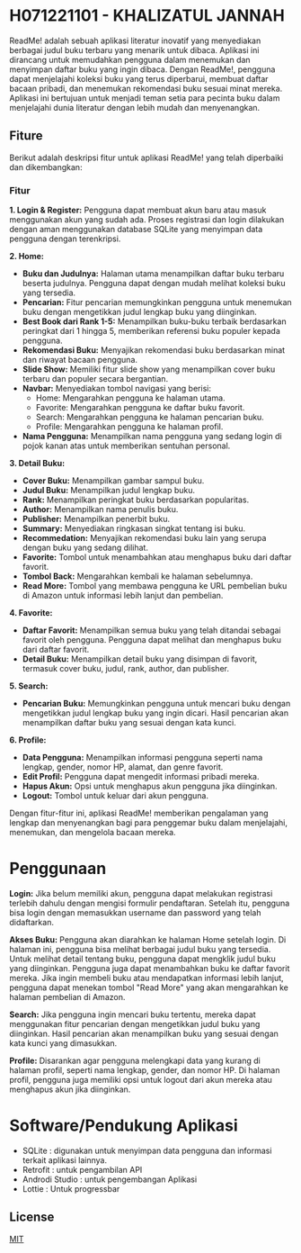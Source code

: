# H071221101 - KHALIZATUL JANNAH

ReadMe! adalah sebuah aplikasi literatur inovatif yang menyediakan berbagai judul buku terbaru yang menarik untuk dibaca. Aplikasi ini dirancang untuk memudahkan pengguna dalam menemukan dan menyimpan daftar buku yang ingin dibaca. Dengan ReadMe!, pengguna dapat menjelajahi koleksi buku yang terus diperbarui, membuat daftar bacaan pribadi, dan menemukan rekomendasi buku sesuai minat mereka. Aplikasi ini bertujuan untuk menjadi teman setia para pecinta buku dalam menjelajahi dunia literatur dengan lebih mudah dan menyenangkan.

## Fiture

Berikut adalah deskripsi fitur untuk aplikasi ReadMe! yang telah diperbaiki dan dikembangkan:

### Fitur

**1. Login & Register:**
Pengguna dapat membuat akun baru atau masuk menggunakan akun yang sudah ada. Proses registrasi dan login dilakukan dengan aman menggunakan database SQLite yang menyimpan data pengguna dengan terenkripsi.

**2. Home:**
- **Buku dan Judulnya:** Halaman utama menampilkan daftar buku terbaru beserta judulnya. Pengguna dapat dengan mudah melihat koleksi buku yang tersedia.
- **Pencarian:** Fitur pencarian memungkinkan pengguna untuk menemukan buku dengan mengetikkan judul lengkap buku yang diinginkan.
- **Best Book dari Rank 1-5:** Menampilkan buku-buku terbaik berdasarkan peringkat dari 1 hingga 5, memberikan referensi buku populer kepada pengguna.
- **Rekomendasi Buku:** Menyajikan rekomendasi buku berdasarkan minat dan riwayat bacaan pengguna.
- **Slide Show:** Memiliki fitur slide show yang menampilkan cover buku terbaru dan populer secara bergantian.
- **Navbar:** Menyediakan tombol navigasi yang berisi:
  - Home: Mengarahkan pengguna ke halaman utama.
  - Favorite: Mengarahkan pengguna ke daftar buku favorit.
  - Search: Mengarahkan pengguna ke halaman pencarian buku.
  - Profile: Mengarahkan pengguna ke halaman profil.
- **Nama Pengguna:** Menampilkan nama pengguna yang sedang login di pojok kanan atas untuk memberikan sentuhan personal.

**3. Detail Buku:**
- **Cover Buku:** Menampilkan gambar sampul buku.
- **Judul Buku:** Menampilkan judul lengkap buku.
- **Rank:** Menampilkan peringkat buku berdasarkan popularitas.
- **Author:** Menampilkan nama penulis buku.
- **Publisher:** Menampilkan penerbit buku.
- **Summary:** Menyediakan ringkasan singkat tentang isi buku.
- **Recommedation:** Menyajikan rekomendasi buku lain yang serupa dengan buku yang sedang dilihat.
- **Favorite:** Tombol untuk menambahkan atau menghapus buku dari daftar favorit.
- **Tombol Back:** Mengarahkan kembali ke halaman sebelumnya.
- **Read More:** Tombol yang membawa pengguna ke URL pembelian buku di Amazon untuk informasi lebih lanjut dan pembelian.

**4. Favorite:**
- **Daftar Favorit:** Menampilkan semua buku yang telah ditandai sebagai favorit oleh pengguna. Pengguna dapat melihat dan menghapus buku dari daftar favorit.
- **Detail Buku:** Menampilkan detail buku yang disimpan di favorit, termasuk cover buku, judul, rank, author, dan publisher.

**5. Search:**
- **Pencarian Buku:** Memungkinkan pengguna untuk mencari buku dengan mengetikkan judul lengkap buku yang ingin dicari. Hasil pencarian akan menampilkan daftar buku yang sesuai dengan kata kunci.

**6. Profile:**
- **Data Pengguna:** Menampilkan informasi pengguna seperti nama lengkap, gender, nomor HP, alamat, dan genre favorit.
- **Edit Profil:** Pengguna dapat mengedit informasi pribadi mereka.
- **Hapus Akun:** Opsi untuk menghapus akun pengguna jika diinginkan.
- **Logout:** Tombol untuk keluar dari akun pengguna.

Dengan fitur-fitur ini, aplikasi ReadMe! memberikan pengalaman yang lengkap dan menyenangkan bagi para penggemar buku dalam menjelajahi, menemukan, dan mengelola bacaan mereka.

# Penggunaan

**Login:**
Jika belum memiliki akun, pengguna dapat melakukan registrasi terlebih dahulu dengan mengisi formulir pendaftaran. Setelah itu, pengguna bisa login dengan memasukkan username dan password yang telah didaftarkan.

**Akses Buku:**
Pengguna akan diarahkan ke halaman Home setelah login. Di halaman ini, pengguna bisa melihat berbagai judul buku yang tersedia. Untuk melihat detail tentang buku, pengguna dapat mengklik judul buku yang diinginkan. Pengguna juga dapat menambahkan buku ke daftar favorit mereka. Jika ingin membeli buku atau mendapatkan informasi lebih lanjut, pengguna dapat menekan tombol "Read More" yang akan mengarahkan ke halaman pembelian di Amazon.

**Search:**
Jika pengguna ingin mencari buku tertentu, mereka dapat menggunakan fitur pencarian dengan mengetikkan judul buku yang diinginkan. Hasil pencarian akan menampilkan buku yang sesuai dengan kata kunci yang dimasukkan.

**Profile:**
Disarankan agar pengguna melengkapi data yang kurang di halaman profil, seperti nama lengkap, gender, dan nomor HP. Di halaman profil, pengguna juga memiliki opsi untuk logout dari akun mereka atau menghapus akun jika diinginkan.


# Software/Pendukung Aplikasi

* SQLite : digunakan untuk menyimpan data pengguna dan informasi terkait aplikasi lainnya.
* Retrofit : untuk pengambilan API
* Androdi Studio : untuk pengembangan Aplikasi
* Lottie : Untuk progressbar

## License

[MIT](https://choosealicense.com/licenses/mit/)
